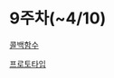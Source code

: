 # 9주차(~4/10)

[콜백함수](https://velog.io/@kkojae91/%EC%BD%9C%EB%B0%B1-%ED%95%A8%EC%88%98callback-function)

[프로토타입](https://velog.io/@kkojae91/%ED%94%84%EB%A1%9C%ED%86%A0%ED%83%80%EC%9E%85Prototype)
